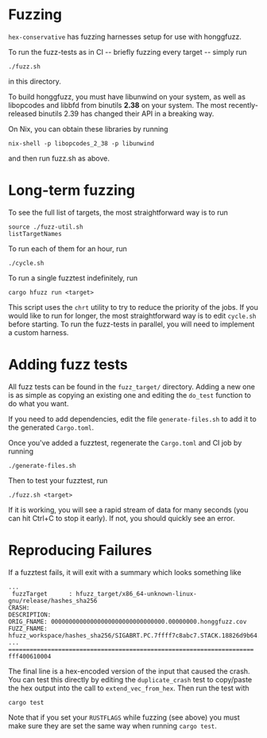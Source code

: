 # Fuzzing

`hex-conservative` has fuzzing harnesses setup for use with honggfuzz.

To run the fuzz-tests as in CI -- briefly fuzzing every target -- simply
run

    ./fuzz.sh

in this directory.

To build honggfuzz, you must have libunwind on your system, as well as
libopcodes and libbfd from binutils **2.38** on your system. The most
recently-released binutils 2.39 has changed their API in a breaking way.

On Nix, you can obtain these libraries by running

    nix-shell -p libopcodes_2_38 -p libunwind

and then run fuzz.sh as above.

# Long-term fuzzing

To see the full list of targets, the most straightforward way is to run

    source ./fuzz-util.sh
    listTargetNames

To run each of them for an hour, run

    ./cycle.sh

To run a single fuzztest indefinitely, run

    cargo hfuzz run <target>

This script uses the `chrt` utility to try to reduce the priority of the
jobs. If you would like to run for longer, the most straightforward way
is to edit `cycle.sh` before starting. To run the fuzz-tests in parallel,
you will need to implement a custom harness.

# Adding fuzz tests

All fuzz tests can be found in the `fuzz_target/` directory. Adding a new
one is as simple as copying an existing one and editing the `do_test`
function to do what you want.

If you need to add dependencies, edit the file `generate-files.sh` to add
it to the generated `Cargo.toml`.

Once you've added a fuzztest, regenerate the `Cargo.toml` and CI job by
running

    ./generate-files.sh

Then to test your fuzztest, run

    ./fuzz.sh <target>

If it is working, you will see a rapid stream of data for many seconds
(you can hit Ctrl+C to stop it early). If not, you should quickly see
an error.

# Reproducing Failures

If a fuzztest fails, it will exit with a summary which looks something like

```
...
 fuzzTarget      : hfuzz_target/x86_64-unknown-linux-gnu/release/hashes_sha256 
CRASH:
DESCRIPTION: 
ORIG_FNAME: 00000000000000000000000000000000.00000000.honggfuzz.cov
FUZZ_FNAME: hfuzz_workspace/hashes_sha256/SIGABRT.PC.7ffff7c8abc7.STACK.18826d9b64.CODE.-6.ADDR.0.INSTR.mov____%eax,%ebp.fuzz
...
=====================================================================
fff400610004
```

The final line is a hex-encoded version of the input that caused the crash. You
can test this directly by editing the `duplicate_crash` test to copy/paste the
hex output into the call to `extend_vec_from_hex`. Then run the test with

    cargo test

Note that if you set your `RUSTFLAGS` while fuzzing (see above) you must make
sure they are set the same way when running `cargo test`.

